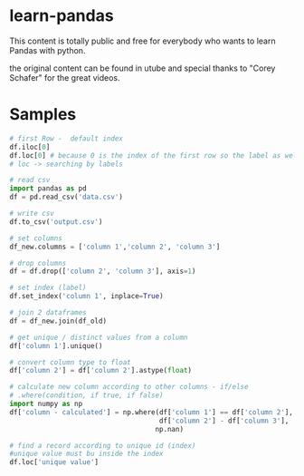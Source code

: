 # learn-pandas

This content is totally public and free for everybody who wants to learn Pandas with python.

the original content can be found in utube and special thanks to "Corey Schafer" for the great videos.

# Samples

```python
# first Row -  default index
df.iloc[0]
df.loc[0] # because 0 is the index of the first row so the label as well
# loc -> searching by labels
```

```python
# read csv
import pandas as pd
df = pd.read_csv('data.csv')
```

```python
# write csv
df.to_csv('output.csv')
```

```python
# set columns
df_new.columns = ['column 1','column 2', 'column 3']
```

```python
# drop columns
df = df.drop(['column 2', 'column 3'], axis=1)
```


```python
# set index (label)
df.set_index('column 1', inplace=True)
```

```python
# join 2 dataframes
df = df_new.join(df_old)
```

```python
# get unique / distinct values from a column
df['column 1'].unique()
```

```python
# convert column type to float
df['column 2'] = df['column 2'].astype(float)
```


```python
# calculate new column according to other columns - if/else
# .where(condition, if true, if false)
import numpy as np
df['column - calculated'] = np.where(df['column 1'] == df['column 2'], 
                                     df['column 2'] - df['column 3'], 
                                    np.nan)
```

```python
# find a record according to unique id (index)
#unique value must bu inside the index
df.loc['unique value']
```